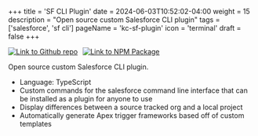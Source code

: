 +++
title = 'SF CLI Plugin'
date = 2024-06-03T10:52:02-04:00
weight = 15
description = "Open source custom Salesforce CLI plugin"
tags = ['salesforce', 'sf cli']
pageName = 'kc-sf-plugin'
icon = 'terminal'
draft = false
+++

<div style="display: flex; flex-direction: row;">
    <div style="margin-right: 10px;"><a href="https://github.com/k-capehart/kc-sf-plugin"><img src="https://img.shields.io/badge/GitHub-100000?style=for-the-badge&logo=github&logoColor=whitef" alt="Link to Github repo"></a></div>
    <div style="margin: auto 0px auto 0px"><a href="https://www.npmjs.com/package/kc-sf-plugin"><img src="https://img.shields.io/npm/v/kc-sf-plugin.svg?label=kc-sf-plugin" alt="Link to NPM Package"></a></div>
</div>

Open source custom Salesforce CLI plugin.

- Language: TypeScript
- Custom commands for the salesforce command line interface that can be installed as a plugin for anyone to use
- Display differences between a source tracked org and a local project
- Automatically generate Apex trigger frameworks based off of custom templates 